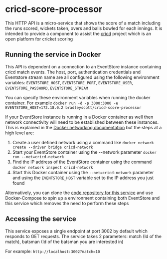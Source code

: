 # cricd-score-processor
This HTTP API is a micro-service that shows the score of a match including the runs scored, wickets taken, overs and balls bowled for each innings.
It is intended to provide a component to assist the [cricd](https://github.com/ryankscott/cricd) project which is an open platform for cricket scoring

## Running the service in Docker
This API is dependent on a connection to an EventStore instance containing cricd match events. The host, port, authentication credentials and Eventstore stream name are all configured using the following environment variables: `EVENTSTORE_HOST`, `EVENTSTORE_PORT`, `EVENTSTORE_USER`, `EVENTSTORE_PASSWORD`, `EVENTSTORE_STREAM`

You can specify these environment variables when running the docker container. For example `docker run -d -p 3000:3000 -e EVENTSTORE_HOST=172.18.0.2 bradleyscott/cricd-score-processor`

If your EventStore instance is running in a Docker container as well then network connectivity will need to be established between these instances. This is explained in the [Docker networking documentation](https://docs.docker.com/engine/userguide/networking/dockernetworks/) but the steps at a high level are:
1. Create a user defined network using a command like `docker network create --driver bridge cricd-network`
2. Start your EventStore container using the --network parameter `docker run --net=cricd-network`
3. Find the IP address of the EventStore container using the command `docker network inspect cricd-network`
4. Start this Docker container using the `--net=cricd-network` parameter and using the `EVENTSTORE_HOST` variable set to the IP address you just found

Alternatively, you can clone the [code repository for this service](https://github.com/bradleyscott/cricd-score-processor) and use Docker-Compose to spin up a environment containing both EventStore and this service which removes the need to perform these steps

## Accessing the service
This service exposes a single endpoint at port 3002 by default which responds to GET requests. The service takes 2 parameters: match (Id of the match), batsman (Id of the batsman you are interested in)

For example: `http://localhost:3002?match=10`